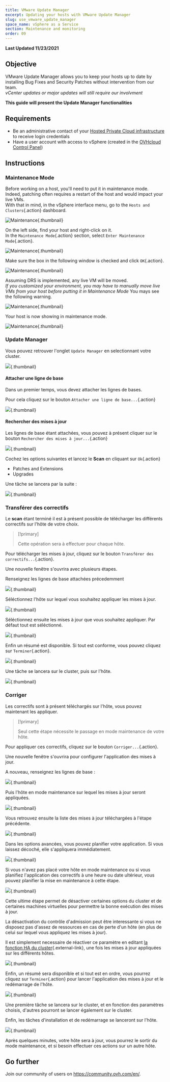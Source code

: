 ```yaml
---
title: VMware Update Manager
excerpt: Updating your hosts with VMware Update Manager 
slug: use_vmware_update_manager
space_name: vSphere as a Service
section: Maintenance and monitoring
order: 09
---
```


**Last Updated 11/23/2021**

## Objective

VMware Update Manager allows you to keep your hosts up to date by installing Bug Fixes and Security Patches without intervention from our team.     
*vCenter updates or major updates will still require our involvment*

**This guide will present the Update Manager functionalities**

## Requirements

- Be an administrative contact of your [Hosted Private Cloud infrastructure](https://www.ovhcloud.com/en-gb/enterprise/products/hosted-private-cloud/) to receive login credentials
- Have a user account with access to vSphere (created in the [OVHcloud Control Panel](https://www.ovh.com/auth/?action=gotomanager&from=https://www.ovh.co.uk/&ovhSubsidiary=GB))

## Instructions

### Maintenance Mode

Before working on a host, you'll need to put it in maintenance mode.    
Indeed, patching often requires a restart of the host and would impact your live VMs.    
With that in mind, in the vSphere interface menu, go to the `Hosts and Clusters`{.action} dashboard.

![Maintenance](images/en01menu.png){.thumbnail}


On the left side, find your host and right-click on it.    
In the `Maintenance Mode`{.action} section, select `Enter Maintenance Mode`{.action}.

![Maintenance](images/en02maintenance.png){.thumbnail}


Make sure the box in the following window is checked and click `OK`{.action}.

![Maintenance](images/en03enter.png){.thumbnail}


Assuming DRS is implemented, any live VM will be moved.    
*If you customized your environment, you may have to manually move live VMs from your host before putting it in Maintenance Mode*
You mays see the following warning.     

![Maintenance](images/en04warning.png){.thumbnail}


Your host is now showing in maintenance mode.

![Maintenance](images/en05maintenanced.png){.thumbnail}



### Update Manager

Vous pouvez retrouver l'onglet `Update Manager` en selectionnant votre cluster.

![](images/Update.png){.thumbnail}

#### Attacher une ligne de base

Dans un premier temps, vous devez attacher les lignes de bases.

Pour cela cliquez sur le bouton `Attacher une ligne de base...`{.action}

![](images/Upgrade2.png){.thumbnail}

#### Rechercher des mises à jour

Les lignes de base étant attachées, vous pouvez à présent cliquer sur le bouton `Rechercher des mises à jour...`{.action}

![](images/Update1.png){.thumbnail}

Cochez les options suivantes et lancez le **Scan** en cliquant sur `Ok`{.action}

- Patches and Extensions
- Upgrades

Une tâche se lancera par la suite :

![](images/Update3.png){.thumbnail}

### Transférer des correctifs

Le **scan** étant terminé il est à présent possible de télécharger les différents correctifs sur l'hôte de votre choix.

> [!primary]
>
> Cette opération sera à effectuer pour chaque hôte.
>

Pour télécharger les mises à jour, cliquez sur le bouton `Transférer des correctifs...`{.action}.

Une nouvelle fenêtre s'ouvrira avec plusieurs étapes.

Renseignez les lignes de base attachées précedemment

![](images/Update4.png){.thumbnail}

Séléctionnez l'hôte sur lequel vous souhaitez appliquer les mises à jour.

![](images/Update5.png){.thumbnail}

Séléctionnez ensuite les mises à jour que vous souhaitez appliquer. Par défaut tout est séléctionné.

![](images/Update6.png){.thumbnail}

Enfin un résumé est disponible. Si tout est conforme, vous pouvez cliquez sur `Terminer`{.action}.

![](images/Update7.png){.thumbnail}

Une tâche se lancera sur le cluster, puis sur l'hôte.

![](images/Update8.png){.thumbnail}

### Corriger

Les correctifs sont à présent téléchargés sur l'hôte, vous pouvez maintenant les appliquer.

> [!primary]
>
> Seul cette étape nécessite le passage en mode maintenance de votre hôte.
> 

Pour appliquer ces correctifs, cliquez sur le bouton `Corriger...`{.action}.

Une nouvelle fenêtre s'ouvrira pour configurer l'application des mises à jour.

A nouveau, renseignez les lignes de base :

![](images/Update9.png){.thumbnail}

Puis l'hôte en mode maintenance sur lequel les mises à jour seront appliquées.

![](images/Update10.png){.thumbnail}

Vous retrouvez ensuite la liste des mises à jour téléchargées à l'étape précédente.

![](images/Update11.png){.thumbnail}

Dans les options avancées, vous pouvez planifier votre application. Si vous laissez décoché, elle s'appliquera immédiatement.

![](images/Update12.png){.thumbnail}

Si vous n'avez pas placé votre hôte en mode maintenance ou si vous planifiez l'application des correctifs à une heure ou date ultérieur, vous pouvez planifier la mise en maintenance à cette étape.

![](images/Update13.png){.thumbnail}

Cette ultime étape permet de désactiver certaines options du cluster et de certaines machines virtuelles pour permettre la bonne exécution des mises à jour.

La désactivation du contrôle d'admission peut être interessante si vous ne disposez pas d'assez de ressources en cas de perte d'un hôte (en plus de celui sur lequel vous appliquez les mises à jour).

Il est simplement necessaire de réactiver ce paramètre en editant [la fonction HA du cluster](https://docs.ovh.com/fr/private-cloud/vmware-ha-high-availability/){.external-link}, une fois les mises à jour appliquées sur les différents hôtes.

![](images/Update14.png){.thumbnail}

Enfin, un résumé sera disponible et si tout est en ordre, vous pourrez cliquez sur `Terminer`{.action} pour lancer l'application des mises à jour et le redémarrage de l'hôte.

![](images/Update15.png){.thumbnail}

Une première tâche se lancera sur le cluster, et en fonction des paramètres choisis, d'autres pourront se lancer également sur le cluster.

Enfin, les tâches d'installation et de redémarrage se lanceront sur l'hôte.

![](images/Update16.png){.thumbnail}

Après quelques minutes, votre hôte sera à jour, vous pourrez le sortir du mode maintenance, et si besoin effectuer ces actions sur un autre hôte.

## Go further

Join our community of users on <https://community.ovh.com/en/>.
